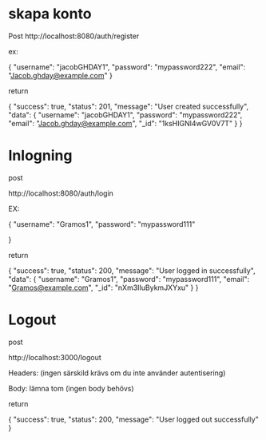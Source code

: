 # skapa konto

Post
http://localhost:8080/auth/register

ex:

{
  "username": "jacobGHDAY1",
  "password": "mypassword222",
  "email": "Jacob.ghday@example.com"
}

return 

{
  "success": true,
  "status": 201,
  "message": "User created successfully",
  "data": {
    "username": "jacobGHDAY1",
    "password": "mypassword222",
    "email": "Jacob.ghday@example.com",
    "_id": "1ksHIGNl4wGV0V7T"
  }
}


# Inlogning

post

http://localhost:8080/auth/login

EX:

{
  "username": "Gramos1",
  "password": "mypassword111"
  
}

return


{
  "success": true,
  "status": 200,
  "message": "User logged in successfully",
  "data": {
    "username": "Gramos1",
    "password": "mypassword111",
    "email": "Gramos@example.com",
    "_id": "nXm3IIuBykmJXYxu"
  }
}


# Logout 

post

http://localhost:3000/logout

Headers: (ingen särskild krävs om du inte använder autentisering)

Body: lämna tom (ingen body behövs)


return

{
  "success": true,
  "status": 200,
  "message": "User logged out successfully"
}


